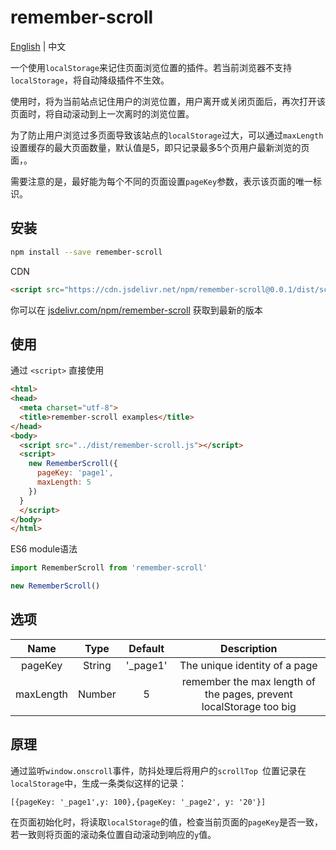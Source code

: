 # remember-scroll
[English](https://github.com/fengxianqi/remember-scroll) | 中文


一个使用`localStorage`来记住页面浏览位置的插件。若当前浏览器不支持`localStorage`，将自动降级插件不生效。

使用时，将为当前站点记住用户的浏览位置，用户离开或关闭页面后，再次打开该页面时，将自动滚动到上一次离时的浏览位置。

为了防止用户浏览过多页面导致该站点的`localStorage`过大，可以通过```maxLength```设置缓存的最大页面数量，默认值是5，即只记录最多5个页用户最新浏览的页面，。

需要注意的是，最好能为每个不同的页面设置```pageKey```参数，表示该页面的唯一标识。

## 安装
```bash
npm install --save remember-scroll
```
CDN
```html
<script src="https://cdn.jsdelivr.net/npm/remember-scroll@0.0.1/dist/scroll-remember.min.js"></script>
```
你可以在 [jsdelivr.com/npm/remember-scroll](https://www.jsdelivr.com/package/npm/remember-scroll) 获取到最新的版本
## 使用
通过 `<script>` 直接使用
```html
<html>
<head>
  <meta charset="utf-8">
  <title>remember-scroll examples</title>
</head>
<body>
  <script src="../dist/remember-scroll.js"></script>
  <script>
    new RememberScroll({
      pageKey: 'page1',
      maxLength: 5
    })
  }
  </script>
</body>
</html>
```
ES6 module语法
```javascript
import RememberScroll from 'remember-scroll'

new RememberScroll()
```

## 选项
| Name | Type | Default | Description |
| :--: | :--: | :--: | :--: |
| pageKey | String | '_page1' | The unique identity of a page |
| maxLength | Number | 5 | remember the max length of the pages, prevent localStorage too big |

## 原理
通过监听```window.onscroll```事件，防抖处理后将用户的```scrollTop ```位置记录在`localStorage`中，生成一条类似这样的记录：
```
[{pageKey: '_page1',y: 100},{pageKey: '_page2', y: '20'}]
```
在页面初始化时，将读取`localStorage`的值，检查当前页面的`pageKey`是否一致，若一致则将页面的滚动条位置自动滚动到响应的`y`值。

